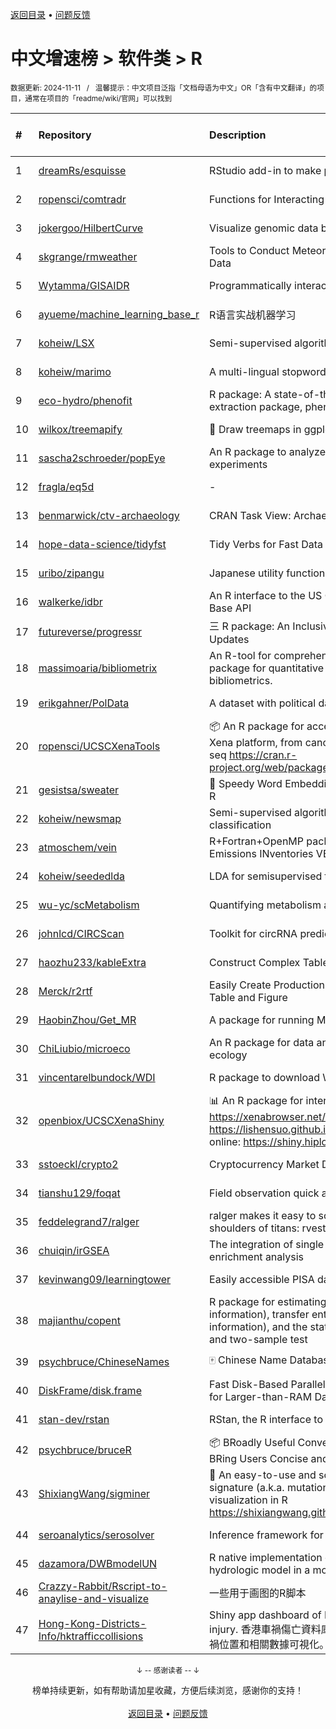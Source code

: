<a href="https://gitee.com/GrowingGit/GitHub-Chinese-Top-Charts#github中文排行榜">返回目录</a> • <a href="/content/docs/feedback.md">问题反馈</a>

# 中文增速榜 > 软件类 > R
<sub>数据更新: 2024-11-11&nbsp;&nbsp;&nbsp;/&nbsp;&nbsp;&nbsp;温馨提示：中文项目泛指「文档母语为中文」OR「含有中文翻译」的项目，通常在项目的「readme/wiki/官网」可以找到</sub>

|#|Repository|Description|Stars|Average daily growth|Updated|
|:-|:-|:-|:-|:-|:-|
|1|[dreamRs/esquisse](https://github.com/dreamRs/esquisse)|RStudio add-in to make plots interactively with ggplot2|1778|1|2024-09-18|
|2|[ropensci/comtradr](https://github.com/ropensci/comtradr)|Functions for Interacting with the UN Comtrade API|64|0|2024-09-24|
|3|[jokergoo/HilbertCurve](https://github.com/jokergoo/HilbertCurve)|Visualize genomic data by Hilbert curve|41|0|2024-10-08|
|4|[skgrange/rmweather](https://github.com/skgrange/rmweather)|Tools to Conduct Meteorological Normalisation on Air Quality Data|49|0|2024-06-05|
|5|[Wytamma/GISAIDR](https://github.com/Wytamma/GISAIDR)|Programmatically interact with the GISAID database.|71|0|2024-09-19|
|6|[ayueme/machine_learning_base_r](https://github.com/ayueme/machine_learning_base_r)|R语言实战机器学习|12|0|2024-11-03|
|7|[koheiw/LSX](https://github.com/koheiw/LSX)|Semi-supervised algorithm for document scaling|55|0|2024-07-23|
|8|[koheiw/marimo](https://github.com/koheiw/marimo)|A multi-lingual stopwords lists|15|0|2024-07-22|
|9|[eco-hydro/phenofit](https://github.com/eco-hydro/phenofit)|R package: A state-of-the-art Vegetation Phenology extraction package, phenofit|74|0|2024-11-05|
|10|[wilkox/treemapify](https://github.com/wilkox/treemapify)|🌳 Draw treemaps in ggplot2|214|0|2024-06-15|
|11|[sascha2schroeder/popEye](https://github.com/sascha2schroeder/popEye)|An R package to analyze eye-tracking data from reading experiments|23|0|2024-08-21|
|12|[fragla/eq5d](https://github.com/fragla/eq5d)|-|21|0|2024-09-09|
|13|[benmarwick/ctv-archaeology](https://github.com/benmarwick/ctv-archaeology)|CRAN Task View: Archaeological Science|146|0|2024-10-02|
|14|[hope-data-science/tidyfst](https://github.com/hope-data-science/tidyfst)|Tidy Verbs for Fast Data Manipulation|96|0|2024-09-16|
|15|[uribo/zipangu](https://github.com/uribo/zipangu)|Japanese utility functions and data|56|0|2024-11-07|
|16|[walkerke/idbr](https://github.com/walkerke/idbr)|An R interface to the US Census Bureau International Data Base API|58|0|2024-07-28|
|17|[futureverse/progressr](https://github.com/futureverse/progressr)|三 R package: An Inclusive, Unifying API for Progress Updates|281|0|2024-11-07|
|18|[massimoaria/bibliometrix](https://github.com/massimoaria/bibliometrix)|An R-tool for comprehensive science mapping analysis. A package for quantitative research in scientometrics and bibliometrics.|510|0|2024-10-15|
|19|[erikgahner/PolData](https://github.com/erikgahner/PolData)|A dataset with political datasets|634|0|2024-11-03|
|20|[ropensci/UCSCXenaTools](https://github.com/ropensci/UCSCXenaTools)|:package: An R package for accessing genomics data from UCSC Xena platform, from cancer multi-omics to single-cell RNA-seq https://cran.r-project.org/web/packages/UCSCXenaTools/|104|0|2024-10-31|
|21|[gesistsa/sweater](https://github.com/gesistsa/sweater)|👚 Speedy Word Embedding Association Test & Extras using R|27|0|2024-08-12|
|22|[koheiw/newsmap](https://github.com/koheiw/newsmap)|Semi-supervised algorithm for geographical document classification|59|0|2024-06-11|
|23|[atmoschem/vein](https://github.com/atmoschem/vein)| R+Fortran+OpenMP package to estimate Vehicular Emissions INventories VEIN. |44|0|2024-09-05|
|24|[koheiw/seededlda](https://github.com/koheiw/seededlda)|LDA for semisupervised topic modeling|73|0|2024-09-05|
|25|[wu-yc/scMetabolism](https://github.com/wu-yc/scMetabolism)|Quantifying metabolism activity at the single-cell resolution|114|0|2024-08-11|
|26|[johnlcd/CIRCScan](https://github.com/johnlcd/CIRCScan)|Toolkit for circRNA prediction by machine learning|6|0|2024-09-13|
|27|[haozhu233/kableExtra](https://github.com/haozhu233/kableExtra)|Construct Complex Table with knitr::kable() + pipe. |691|0|2024-10-30|
|28|[Merck/r2rtf](https://github.com/Merck/r2rtf)|Easily Create Production-Ready Rich Text Format (RTF) Table and Figure|76|0|2024-09-30|
|29|[HaobinZhou/Get_MR](https://github.com/HaobinZhou/Get_MR)|A package for running MR In batches and in parallel quickly|284|0|2024-09-30|
|30|[ChiLiubio/microeco](https://github.com/ChiLiubio/microeco)|An R package for data analysis in microbial community ecology|204|0|2024-11-08|
|31|[vincentarelbundock/WDI](https://github.com/vincentarelbundock/WDI)|R package to download World Bank data|212|0|2024-09-16|
|32|[openbiox/UCSCXenaShiny](https://github.com/openbiox/UCSCXenaShiny)|📊 An R package for interactively exploring UCSC Xena https://xenabrowser.net/datapages/; Book: https://lishensuo.github.io/UCSCXenaShiny_Book; App online: https://shiny.hiplot.cn/ucsc-xena-shiny/, htt ...|94|0|2024-11-06|
|33|[sstoeckl/crypto2](https://github.com/sstoeckl/crypto2)|Cryptocurrency Market Data|54|0|2024-10-11|
|34|[tianshu129/foqat](https://github.com/tianshu129/foqat)|Field observation quick analysis toolkit|33|0|2024-09-27|
|35|[feddelegrand7/ralger](https://github.com/feddelegrand7/ralger)|ralger makes it easy to scrape a website. Built on the shoulders of titans: rvest, xml2. |156|0|2024-07-16|
|36|[chuiqin/irGSEA](https://github.com/chuiqin/irGSEA)|The integration of single cell rank-based gene set enrichment analysis|112|0|2024-07-23|
|37|[kevinwang09/learningtower](https://github.com/kevinwang09/learningtower)|Easily accessible PISA data|26|0|2024-10-10|
|38|[majianthu/copent](https://github.com/majianthu/copent)|R package for estimating copula entropy (mutual information), transfer entropy (conditional mutual information), and the statistic for multivariate normality test and two-sample test|40|0|2024-06-07|
|39|[psychbruce/ChineseNames](https://github.com/psychbruce/ChineseNames)|🀄 Chinese Name Database (1930-2008).|142|0|2024-07-27|
|40|[DiskFrame/disk.frame](https://github.com/DiskFrame/disk.frame)|Fast Disk-Based Parallelized Data Manipulation Framework for Larger-than-RAM Data|595|0|2024-09-10|
|41|[stan-dev/rstan](https://github.com/stan-dev/rstan)|RStan, the R interface to Stan|1038|0|2024-11-02|
|42|[psychbruce/bruceR](https://github.com/psychbruce/bruceR)|📦 BRoadly Useful Convenient and Efficient R functions that BRing Users Concise and Elegant R data analyses.|168|0|2024-06-16|
|43|[ShixiangWang/sigminer](https://github.com/ShixiangWang/sigminer)|🌲 An easy-to-use and scalable toolkit for genomic alteration signature (a.k.a. mutational signature) analysis and visualization in R https://shixiangwang.github.io/sigminer/reference/index.html|145|0|2024-10-12|
|44|[seroanalytics/serosolver](https://github.com/seroanalytics/serosolver)|Inference framework for serological data|16|0|2024-08-15|
|45|[dazamora/DWBmodelUN](https://github.com/dazamora/DWBmodelUN)|R native implementation of the Dynamic Water Balance hydrologic model in a monthly time step |9|0|2024-07-11|
|46|[Crazzy-Rabbit/Rscript-to-anaylise-and-visualize](https://github.com/Crazzy-Rabbit/Rscript-to-anaylise-and-visualize)|一些用于画图的R脚本|13|0|2024-05-28|
|47|[Hong-Kong-Districts-Info/hktrafficcollisions](https://github.com/Hong-Kong-Districts-Info/hktrafficcollisions)|Shiny app dashboard of HK traffic collisions that result in injury.   香港車禍傷亡資料庫：利用互動地圖和儀表版，將香港車禍位置和相關數據可視化。|8|0|2024-10-27|

<div align="center">
    <p><sub>↓ -- 感谢读者 -- ↓</sub></p>
    榜单持续更新，如有帮助请加星收藏，方便后续浏览，感谢你的支持！
</div>

<br/>

<div align="center"><a href="https://gitee.com/GrowingGit/GitHub-Chinese-Top-Charts#github中文排行榜">返回目录</a> • <a href="/content/docs/feedback.md">问题反馈</a></div>
